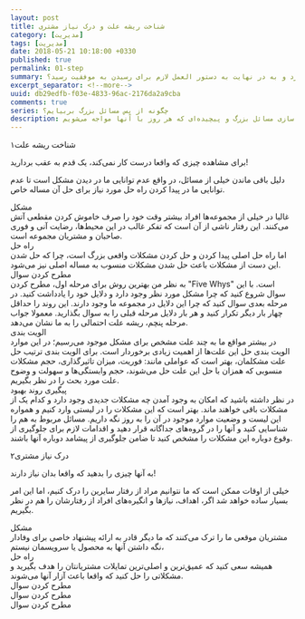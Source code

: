 ```yaml
---
layout: post
title: شناخت ریشه علت و درک نیاز مشتری
category: [مدیریت]
tags: [مدیریت]
date: 2018-05-21 10:18:00 +0330
published: true
permalink: 01-step
summary: همه ما هر روز مسئول حل مسائلی حیاتی و مهم در سازمان‌هایی هستیم که در آنها مشغول به فعالیتیم. اما چگونه می‌توان مسائل بزرگ و پیچیده را به اجزایی کوچک‌تر شکست و اهمیت اجزایی که برای رسیدن به موفقیت باید حل شوند را سنجید؟ چگونه می‌توان مسائل را به ساده‌ترین شکل ممکن بیان کرد و به در نهایت به دستور العمل لازم برای رسیدن به موفقیت رسید؟
excerpt_separator: <!--more--> 
uuid: db29edfb-f03e-4833-96ac-2176da2a9cba
comments: true
series: چگونه از پس مسائل بزرگ بربیایم؟
description: بررسی چگونگی ارائه مدل‌ها و راه حل‌های ارائه راهکارهای خلاق و نوآورانه در شرکت‌ها و سازمان‌های بزرگ، به جهت ساده سازی مسائل بزرگ و پیچیده‌ای که هر روز با آنها مواجه می‌شویم.
---
```

<span class="number-box">۱</span><span class="post-inline-subheader">شناخت ریشه علت</span> 

برای مشاهده چیزی که واقعا درست کار نمی‌کند، یک قدم به عقب بردارید!

دلیل باقی ماندن خیلی از مسائل، در واقع عدم توانایی ما در دیدن مشکل است تا عدم توانایی ما در پیدا کردن راه حل مورد نیاز برای حل آن مساله خاص.

<div class="post-inline-subheader">مشکل</div>
غالبا در خیلی از مجموعه‌ها افراد بیشتر وقت خود را صرف خاموش کردن مقطعی آتش می‌کنند. این رفتار ناشی از آن است که تفکر غالب در این محیط‌ها، رضایت آنی و فوری صاحبان و مشتریان مجموعه است.

<div class="post-inline-subheader">راه حل</div>
اما راه حل اصلی پیدا کردن و حل کردن مشکلات واقعی بزرگ است، چرا که حل شدن این دست از مشکلات باعث حل شدن مشکلات منسوب به مساله اصلی نیز می‌شود.

<div class="post-inline-subsubheader">مطرح کردن سوال</div>
به نظر من بهترین روش برای مرحله اول، مطرح کردن &quot;Five Whys&quot; است. با این سوال شروع کنید که چرا مشکل مورد نظر وجود دارد و دلایل خود را یادداشت کنید. در مرحله بعدی سوال کنید که چرا این دلایل در مجموعه ما وجود دارند. این روند را حداقل چهار بار دیگر تکرار کنید و هر بار دلایل مرحله قبلی را به سوال بگذارید. معمولا جواب مرحله پنچم، ریشه علت احتمالی را به ما نشان می‌دهد.

<div class="post-inline-subsubheader">الویت بندی</div>
در بیشتر مواقع ما به چند علت مشخص برای مشکل موجود می‌رسیم؛ در این موارد الویت بندی حل این علت‌ها از اهمیت زیادی برخوردار است. برای الویت بندی ترتیب حل علت مشکلمان، بهتر است که عواملی مانند: فوریت، میزان تاثیرگذاری، حجم مشکلات منسوبی که همزان با حل  این علت حل می‌شوند، حجم وابستگی‌ها و سهولت و وضوح علت مورد بحث را در نظر بگیریم. 

<div class="post-inline-subsubheader">پیگیری روند بهبود</div>
در نظر داشته باشید که امکان به وجود آمدن چه مشکلات جدیدی وجود دارد و کدام یک از مشکلات باقی خواهند ماند. بهتر است که این مشکلات را در لیستی وارد کنیم و همواره این لیست و وضعیت موارد موجود در آن را به روز نگه داریم. مسائل مربوط به هم را شناسایی کنید و آنها را در گروه‌های جداگانه قرار دهید و اقدامات لازم برای جلوگیری از وقوع دوباره این مشکلات را مشخص کنید تا ضامن جلوگیری از پیشامد دوباره آنها باشند.

<span class="number-box">۲</span><span class="post-inline-subheader">درک نیاز مشتری</span>

به آنها چیزی را بدهید که واقعا بدان نیاز دارند!

خیلی از اوقات ممکن است که ما نتوانیم مراد از رفتار سایرین را درک کنیم، اما این امر بسیار ساده خواهد شد اگر، اهداف، نیازها و انگیره‌های افراد از رفتارشان را هم در نظر بگیریم.

<div class="post-inline-subheader">مشکل</div>
مشتریان موقعی ما را ترک می‌کنند که ما دیگر قادر به ارائه پیشنهاد خاصی برای وفادار نگه داشتن آنها به محصول یا سرویسمان نیستم،

<div class="post-inline-subheader">راه حل</div>
 همیشه سعی کنید که عمیق‌ترین و اصلی‌ترین تمایلات مشتریانتان را هدف بگیرید و مشکلاتی را حل کنید که واقعا باعث آزار آنها می‌شوند.
 
 <div class="post-inline-subsubheader">مطرح کردن سوال</div>
 
 
 <div class="post-inline-subsubheader">مطرح کردن سوال</div>
 
 
 <div class="post-inline-subsubheader">مطرح کردن سوال</div>

